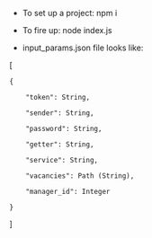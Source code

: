 - To set up a project: npm i

- To fire up: node index.js

- input_params.json file looks like:

[

    {

        "token": String,

        "sender": String,

        "password": String,

        "getter": String,

        "service": String,

        "vacancies": Path (String),

        "manager_id": Integer

    }

]